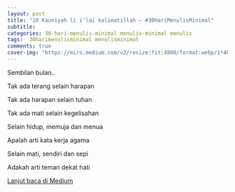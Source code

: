 ```yaml
---
layout: post
title: "10 Kauniyah li i’lai kalimatillah — #30HariMenulisMinimal"
subtitle:
categories: 30-hari-menulis-minimal menulis-minimal menulis
tags:  30harimenulisminimal menulisminimal
comments: true
cover-img: "https://miro.medium.com/v2/resize:fit:4800/format:webp/1*4h8hOBqm31Ew_zqfp5Jyqw.png"
---
```


Sembilan bulan..

Tak ada terang selain harapan

Tak ada harapan selain tuhan

Tak ada mati selain kegelisahan


Selain hidup, memuja dan menua

Apalah arti kata kerja agama

Selain mati, sendiri dan sepi

Adakah arti teman dekat hati

[Lanjut baca di Medium](https://link.medium.com/KDKFAxJBDyb)